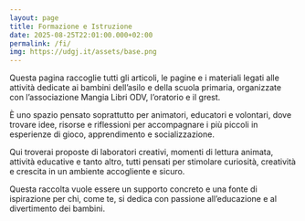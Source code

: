 ```yaml
---
layout: page
title: Formazione e Istruzione
date: 2025-08-25T22:01:00.000+02:00
permalink: /fi/
img: https://udgj.it/assets/base.png
---
```

Questa pagina raccoglie tutti gli articoli, le pagine e i materiali legati alle attività dedicate ai bambini dell’asilo e della scuola primaria, organizzate con l’associazione Mangia Libri ODV, l’oratorio e il grest.

È uno spazio pensato soprattutto per animatori, educatori e volontari, dove trovare idee, risorse e riflessioni per accompagnare i più piccoli in esperienze di gioco, apprendimento e socializzazione.

Qui troverai proposte di laboratori creativi, momenti di lettura animata, attività educative e tanto altro, tutti pensati per stimolare curiosità, creatività e crescita in un ambiente accogliente e sicuro.

Questa raccolta vuole essere un supporto concreto e una fonte di ispirazione per chi, come te, si dedica con passione all’educazione e al divertimento dei bambini.
